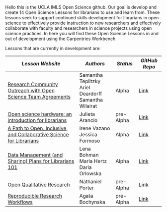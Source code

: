 Hello this is the UCLA IMLS Open Science github. Our goal is develop and create 14 Open Science Lessons for librarians to use and learn from. 
These lessons seek to support continued skills development for librarians in open science to effectively provide instruction to new researchers 
and effectively collaborate with faculty and researchers in science projects using open science practices. In here you will find these Open Science Lessons in and out of development using the Carpentries Workbench.

Lessons that are currently in development are:

| ***Lesson Website*** | ***Authors*** | ***Status*** | ***GitHub Repo*** |
|--------------|---------------|--------------|------------------------|
| [Research Community Outreach with Open Science Team Agreements](https://github.com/ucla-imls-open-sci/TeamAgreements) | Samantha Teplitzky <br/> Ariel Deardorff <br/> Samantha Wilairat | Alpha | [Link](https://github.com/ucla-imls-open-sci/TeamAgreements) |
| [Open science hardware: an introduction for librarians](https://github.com/ucla-imls-open-sci/lc-open-hw) | Julieta Arancio | pre-Alpha | [Link](https://github.com/ucla-imls-open-sci/lc-open-hw) |
| [A Path to Open, Inclusive, and Collaborative Science for Librarians](https://github.com/ucla-imls-open-sci/collaborative-science-for-librarians) | Irene Vazano <br/> Jessica Formoso | Alpha | [Link](https://github.com/ucla-imls-open-sci/collaborative-science-for-librarians) |
| [Data Management (and Sharing) Plans for Librarians 101](http://librarycarpentry.org/lc-dmp101/) | Lena Bohman <br/> Marla Hertz <br/> Daria Orlowska | Alpha | [Link](https://github.com/LibraryCarpentry/lc-dmp101) |
| [Open Qualitative Research](https://github.com/ucla-imls-open-sci/open-qualitative-research) | Nathaniel Porter | pre-Alpha | [Link](https://github.com/ucla-imls-open-sci/open-qualitative-research) |
| [Reproducible Research Workflows](https://github.com/ucla-imls-open-sci/reproducible-workflows) | Agata Bochynska | pre-Alpha | [Link](https://github.com/ucla-imls-open-sci/reproducible-workflows) |




